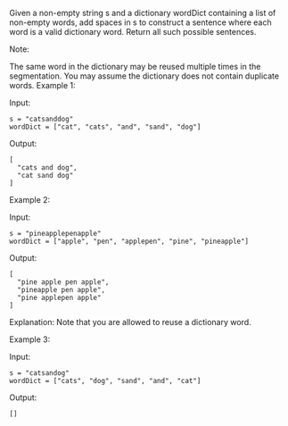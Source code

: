 Given a non-empty string s and a dictionary wordDict containing a list of non-empty words, add spaces in s to construct a sentence where each word is a valid dictionary word. Return all such possible sentences.

Note:

The same word in the dictionary may be reused multiple times in the segmentation.
You may assume the dictionary does not contain duplicate words.
Example 1:

Input:

    s = "catsanddog"
    wordDict = ["cat", "cats", "and", "sand", "dog"]
Output:

    [
      "cats and dog",
      "cat sand dog"
    ]
Example 2:

Input:

    s = "pineapplepenapple"
    wordDict = ["apple", "pen", "applepen", "pine", "pineapple"]
Output:

    [
      "pine apple pen apple",
      "pineapple pen apple",
      "pine applepen apple"
    ]
Explanation: Note that you are allowed to reuse a dictionary word.

Example 3:

Input:

    s = "catsandog"
    wordDict = ["cats", "dog", "sand", "and", "cat"]

Output:

    []